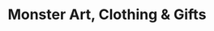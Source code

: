 ---
title: "Monster Art, Clothing & Gifts"
url: /seattle/monster-art-clothing-und-gifts/
shop: Andenken
---